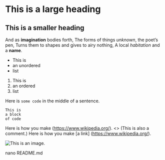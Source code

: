 # This is a large heading

## This is a smaller heading

And as **imagination** bodies forth,
The forms of things *unknown*, the poet’s pen,
Turns them to shapes and gives to airy nothing,
A local *habitation* and a **name**.

- This is
- an unordered
- list

1. This is
2. an ordered
3. list

Here is `some code` in the middle of a sentence.

```
This is
a block
of code
```

Here is how you make (https://www.wikipedia.org/).
<> (This is also a comment.)
Here is how you make [a link] (https://www.wikipedia.org/).


![This is an image.](https://github.com/yihui/xaringan/releases/download/v0.0.2/karl-moustache.jpg)

nano README.md
